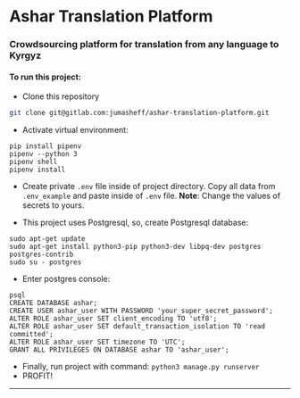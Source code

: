 # Ashar Translation Platform

### Crowdsourcing platform for translation from any language to Kyrgyz
#### To run this project:
* Clone this repository
```bash
git clone git@gitlab.com:jumasheff/ashar-translation-platform.git
```

* Activate virtual environment:
```
pip install pipenv
pipenv --python 3
pipenv shell
pipenv install
```

* Create private `.env` file inside of project directory. Copy all data from `.env_example` and paste inside of `.env` file. **Note**: Change the values of secrets to yours. 

* This project uses Postgresql, so, create Postgresql database:
```
sudo apt-get update
sudo apt-get install python3-pip python3-dev libpq-dev postgres postgres-contrib
sudo su - postgres
```
* Enter postgres console:
```
psql
CREATE DATABASE ashar;
CREATE USER ashar_user WITH PASSWORD 'your_super_secret_password';
ALTER ROLE ashar_user SET client_encoding TO 'utf8';
ALTER ROLE ashar_user SET default_transaction_isolation TO 'read committed';
ALTER ROLE ashar_user SET timezone TO 'UTC';
GRANT ALL PRIVILEGES ON DATABASE ashar TO 'ashar_user';
```


* Finally, run project with command: `python3 manage.py runserver`
* PROFIT!
_______________________


